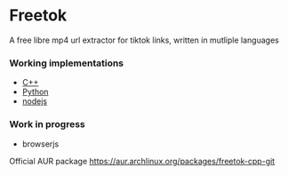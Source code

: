 # Freetok
A free libre mp4 url extractor for tiktok links, written in mutliple languages

### Working implementations
* [C++](https://github.com/ProgrammerIn-wonderland/freetok/tree/main/CPP)
* [Python](https://github.com/ProgrammerIn-wonderland/freetok/tree/main/python)
* [nodejs](https://github.com/ProgrammerIn-wonderland/freetok/tree/main/nodejs)


### Work in progress 
* browserjs 

Official AUR package
https://aur.archlinux.org/packages/freetok-cpp-git
